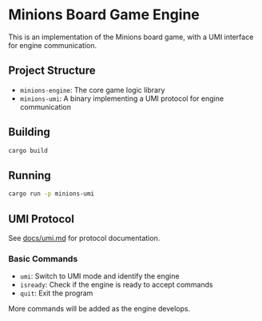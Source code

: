 # Minions Board Game Engine

This is an implementation of the Minions board game, with a UMI interface for engine communication.

## Project Structure

- `minions-engine`: The core game logic library
- `minions-umi`: A binary implementing a UMI protocol for engine communication

## Building

```bash
cargo build
```

## Running

```bash
cargo run -p minions-umi
```

## UMI Protocol

See [docs/umi.md](docs/umi.md) for protocol documentation.

### Basic Commands

- `umi`: Switch to UMI mode and identify the engine
- `isready`: Check if the engine is ready to accept commands
- `quit`: Exit the program

More commands will be added as the engine develops.
